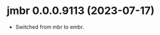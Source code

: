 <!-- NEWS.md is maintained by https://cynkra.github.io/fledge, do not edit -->

# jmbr 0.0.0.9113 (2023-07-17)

- Switched from mbr to embr.
